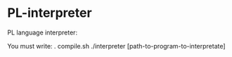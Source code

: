 # PL-interpreter
PL language interpreter:

You must write:
. compile.sh
./interpreter [path-to-program-to-interpretate]
